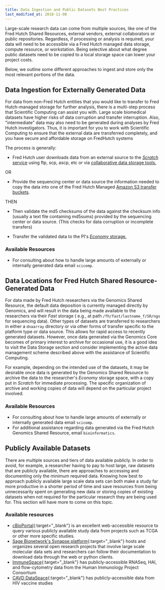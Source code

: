 ```yaml
---
title: Data Ingestion and Public Datasets Best Practices
last_modified_at: 2018-11-08
---
```

Large-scale research data can come from multiple sources, like one of the Fred Hutch Shared Resources, external vendors, external collaborators or public repositories. Regardless, if processing or analysis is required, your data will need to be accessible via a Fred Hutch managed data storage, compute resource, or workstation. Being selective about what degree public datasets need to be copied to a local storage space can lower your project costs.  

Below, we outline some different approaches to ingest and store only the most relevant portions of the data.

## Data Ingestion for Externally Generated Data
For data from non-Fred Hutch entities that you would like to transfer to Fred Hutch-managed storage for further analysis, there is a multi-step process that Scientific Computing can assist you with. Large scale biomedical datasets have higher risks of data corruption and transfer interruption. Also, "intermediate" data may also need to be generated during analyses by Fred Hutch investigators. Thus, it is important for you to work with Scientific Computing to ensure that the external data are transferred completely, and you have secure and affordable storage on FredHutch systems

The process is generally:
- Fred Hutch user downloads data from an external source to the [*Scratch* service](/computing/store_scratch/) using ftp, scp, ascp, etc or via [collaborative data storage tools.](/computing/store_collaboration/)

OR

- Provide the sequencing center or data source the information needed to copy the data into one of the Fred Hutch Managed [Amazon S3 transfer buckets](/computing/store_objectstore/#economy-cloud-s3).

THEN
- Then validate the md5 checksums of the data against the checksum info (usually a text file containing md5sums) provided by the sequencing center or data source. (This checks for data corruption or incomplete transfers)

- Transfer the validated data to the PI's [*Economy* storage.](/computing/store_objectstore/)

### Available Resources
  - For consulting about how to handle large amounts of externally or internally generated data email `scicomp`.

## Data Locations for Fred Hutch Shared Resource-Generated Data
For data made by Fred Hutch researchers via the Genomics Shared Resource, the default data deposition is currently managed directly by Genomics, and will result in the data being made available to the researchers via their *Fast* storage ( e.g., at path `/fh/fast/lastname_f/SR/ngs` for sequencing data).  Other types of datasets are transferred to researchers in either a `dnaarray` directory or via other forms of transfer specific to the platform type or data source.  This allows for rapid access to recently generated datasets.  However, once data generated via the Genomics Core becomes of primary interest to archive for occasional use, it is a good idea to visit the Data Storage section and consider implementing the active data management scheme described above with the assistance of Scientific Computing.  

For example, depending on the intended use of the datasets, it may be desirable once data is generated by the Genomics Shared Resource to archive the data to the researcher's *Economy* storage space, with a copy put in *Scratch* for immediate processing.  The specific organization of archive and working copies of data will depend on the particular project involved.  

### Available Resources
  - For consulting about how to handle large amounts of externally or internally generated data email `scicomp`.
  - For additional assistance regarding data generated via the Fred Hutch Genomics Shared Resource, email `bioinformatics`.

## Publicly Available Datasets
There are multiple sources and tiers of data available publicly.  In order to avoid, for example, a researcher having to pay to host large, raw datasets that are publicly available, there are approaches to accessing and documenting only the minimum required data.  Knowing how best to approach publicly available large scale data sets can both make a study far more productive in a shorter period of time and save resources from being unnecessarily spent on generating new data or storing copies of existing datasets when not required for the particular research they are being used for.  This section will have more to come on this topic.  

### Available resources
  - [cBioPortal](http://www.cbioportal.org/){:target="_blank"} is an excellent web-accessible resource to query various publicly available study data from projects such as TCGA or other more specific studies.  
  - [Sage Bionetwork's Synapse platform](https://www.synapse.org/#!StandaloneWiki:OpenResearchProjects){:target="_blank"} hosts and organizes several open research projects that involve large scale molecular data sets and researchers can follow their documentation to download data through the web or python clients.  
  - [ImmuneSpace](http://immunespace.org/){:target="_blank"} has publicly-accessible RNASeq, HAI, and flow-cytometry data from the Human Immunology Project Consortium
  - [CAVD DataSpace](https://dataspace.cavd.org){:target="_blank"} has publicly-accessible data from HIV vaccine studies
